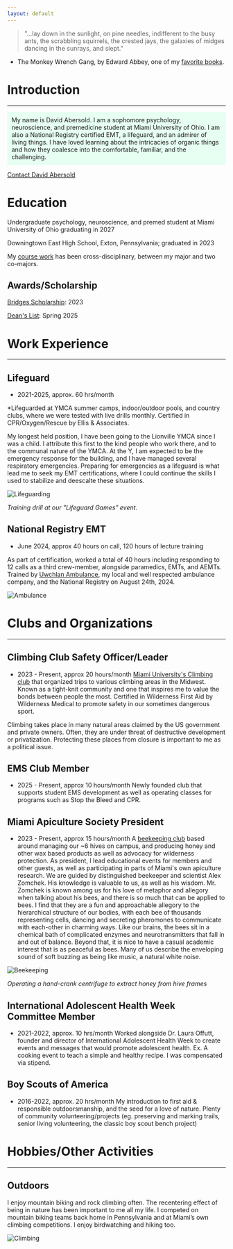 ```yaml
---
layout: default
---
```

> "...lay down in the sunlight, on pine needles, indifferent to the busy ants, the scrabbling squirrels, the crested jays, the galaxies of midges dancing in the sunrays, and slept."
- The Monkey Wrench Gang, by Edward Abbey, one of my [favorite books](./favorite-books.html).

# Introduction

---

<div style="background-color: #E6FFF2 ; padding: 10px; border: 1px #E6FFF2;"> 
My name is David Abersold. I am a sophomore psychology, neuroscience, and premedicine student at Miami University of Ohio. I am also a National Registry certified EMT, a lifeguard, and an admirer of living things. I have loved learning about the intricacies of organic things and how they coalesce into the comfortable, familiar, and the challenging.
</div>


<a href="mailto:davidabersold@gmail.com">Contact David Abersold</a>

# Education

Undergraduate psychology, neuroscience, and premed student at Miami University of Ohio graduating in 2027

Downingtown East High School, Exton, Pennsylvania; graduated in 2023 

My [course work](./Coursework.html) has been cross-disciplinary, between my major and two co-majors.

## Awards/Scholarship

[Bridges Scholarship](https://miamioh.edu/visit-miami/bridges-program/index.html): 2023

[Dean's List](https://miamioh.meritpages.com/stories/David-Abersold-Named-To-Dean-s-List-at-Miami-University/160686270): Spring 2025

# Work Experience

---

## Lifeguard

* 2021-2025, approx. 60 hrs/month

*Lifeguarded at YMCA summer camps, indoor/outdoor pools, and country clubs, where we were tested with live drills monthly. Certified in CPR/Oxygen/Rescue by Ellis & Associates.

My longest held position, I have been going to the Lionville YMCA since I was a child. I attribute this first to the kind people who work there, and to the communal nature of the YMCA. At the Y, I am expected to be the emergency response for the building, and I have managed several respiratory emergencies. Preparing for emergencies as a lifeguard is what lead me to seek my EMT certifications, where I could continue the skills I used to stabilize and deescalte these situations.

![Lifeguarding](./assets/img/lifeguarding.PNG)

*Training drill at our "Lifeguard Games" event.* 

## National Registry EMT

* June 2024, approx 40 hours on call, 120 hours of lecture training

As part of certification, worked a total of 40 hours including responding to 12 calls as a third crew-member, alongside paramedics, EMTs, and AEMTs. Trained by [Uwchlan Ambulance](https://www.station87.com/), my local and well respected ambulance company, and the National Registry on August 24th, 2024.


![Ambulance](./assets/img/ambulance.PNG)

  
# Clubs and Organizations

---

## Climbing Club Safety Officer/Leader

* 2023 - Present, approx 20 hours/month
    [Miami University's Climbing club](https://miamioh.campuslabs.com/engage/organization/mubc) that organized trips to various climbing areas in the Midwest. Known as a tight-knit community and one that inspires me to value the bonds between people the most. Certified in Wilderness First Aid by Wilderness Medical to promote safety in our sometimes dangerous sport.

Climbing takes place in many natural areas claimed by the US government and private owners. Often, they are under threat of destructive development or privatization. Protecting these places from closure is important to me as a political issue.

## EMS Club Member

* 2025 - Present, approx 10 hours/month
    Newly founded club that supports student EMS development as well as operating classes for programs such as Stop the Bleed and CPR.

## Miami Apiculture Society President

* 2023 - Present, approx 15 hours/month
A [beekeeping club](https://www.instagram.com/miamibees/) based around managing our ~6 hives on campus, and producing honey and other wax based products as well as advocacy for wilderness protection. As president, I lead educational events for members and other guests, as well as participating in parts of Miami's own apiculture research. We are guided by distinguished beekeeper and scientist Alex Zomchek. His knowledge is valuable to us, as well as his wisdom. Mr. Zomchek is known among us for his love of metaphor and allegory when talking about his bees, and there is so much that can be applied to bees. I find that they are a fun and approachable allegory to the hierarchical structure of our bodies, with each bee of thousands representing cells, dancing and secreting pheromones to communicate with each-other in charming ways. Like our brains, the bees sit in a chemical bath of complicated enzymes and neurotransmitters that fall in and out of balance. Beyond that, it is nice to have a casual academic interest that is as peaceful as bees. Many of us describe the enveloping sound of soft buzzing as being like music, a natural white noise.

![Beekeeping](./assets/img/beekeeping.PNG)

*Operating a hand-crank centrifuge to extract honey from hive frames*

## International Adolescent Health Week Committee Member

* 2021-2022, approx. 10 hrs/month
    Worked alongside Dr. Laura Offutt, founder and director of International Adolescent Health Week to create events and messages that would promote adolescent health. Ex. A cooking event to teach a simple and healthy recipe. I was compensated via stipend.

## Boy Scouts of America

* 2016-2022, approx. 20 hrs/month
    My introduction to first aid & responsible outdoorsmanship, and the seed for a love of nature. Plenty of community volunteering/projects (eg. preserving and marking trails, senior living volunteering, the classic boy scout bench project)


# Hobbies/Other Activities

---


## Outdoors

I enjoy mountain biking and rock climbing often. The recentering effect of being in nature has been important to me all my life. I competed on mountain biking teams back home in Pennsylvania and at Miami’s own climbing competitions. I enjoy birdwatching and hiking too.

![Climbing](./assets/img/climbing.jpg)
